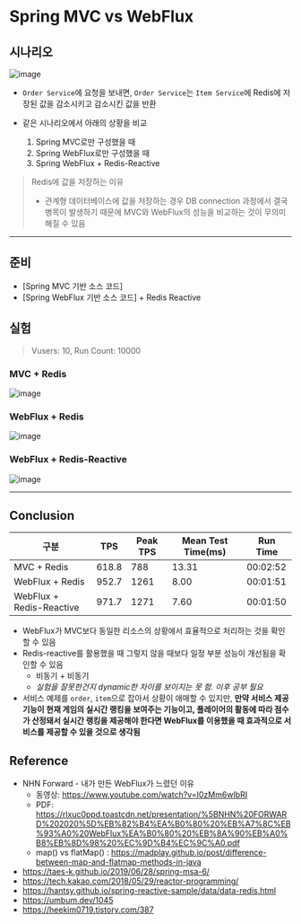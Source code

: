 # Spring MVC vs WebFlux

## 시나리오
![image](https://user-images.githubusercontent.com/59307414/156568821-e19254ce-a762-4338-b8e7-e8daf1dcc5f6.png)

- `Order Service`에 요청을 보내면, `Order Service`는 `Item Service`에 Redis에 저장된 값을 감소시키고 감소시킨 값을 반환

- 같은 시나리오에서 아래의 상황을 비교
    1) Spring MVC로만 구성했을 때
    2) Spring WebFlux로만 구성했을 때
    3) Spring WebFlux + Redis-Reactive

> Redis에 값을 저장하는 이유
> - 관계형 데이터베이스에 값을 저장하는 경우 DB connection 과정에서 결국 병목이 발생하기 때문에 MVC와 WebFlux의 성능을 비교하는 것이 무의미해질 수 있음

---

## 준비
- [Spring MVC 기반 소스 코드]
- [Spring WebFlux 기반 소스 코드] + Redis Reactive

## 실험
> Vusers: 10, Run Count: 10000

### MVC + Redis
![image](https://user-images.githubusercontent.com/59307414/156555317-d5b0b0a3-8339-4d77-a493-5795006e31c3.png)

### WebFlux + Redis
![image](https://user-images.githubusercontent.com/59307414/156555293-8f1194f2-560b-4287-a379-eb002b525e54.png)

### WebFlux + Redis-Reactive
![image](https://user-images.githubusercontent.com/59307414/156565946-ef055241-5351-41c5-8b97-800ea35b5077.png)

---

## Conclusion

|구분|TPS|Peak TPS|Mean Test Time(ms)|Run Time|
|---|---|---|---|---|
|MVC + Redis|618.8|788|13.31|00:02:52|
|WebFlux + Redis|952.7|1261|8.00|00:01:51|
|WebFlux + Redis-Reactive|971.7|1271|7.60|00:01:50|

- WebFlux가 MVC보다 동일한 리소스의 상황에서 효율적으로 처리하는 것을 확인할 수 있음
- Redis-reactive를 활용했을 때 그렇지 않을 때보다 일정 부분 성능이 개선됨을 확인할 수 있음
    - 비동기 + 비동기
    - <i>실험을 잘못한건지 dynamic한 차이를 보이지는 못 함. 이후 공부 필요</i>
- 서비스 예제를 `order`, `item`으로 잡아서 상황이 애매할 수 있지만, <b>만약 서비스 제공 기능이 현재 게임의 실시간 랭킹을 보여주는 기능이고, 플레이어의 활동에 따라 점수가 산정돼서 실시간 랭킹을 제공해야 한다면 WebFlux를 이용했을 때 효과적으로 서비스를 제공할 수 있을 것으로 생각됨</b>


## Reference
- NHN Forward - 내가 만든 WebFlux가 느렸던 이유
    - 동영상: https://www.youtube.com/watch?v=I0zMm6wIbRI
    - PDF: https://rlxuc0ppd.toastcdn.net/presentation/%5BNHN%20FORWARD%202020%5D%EB%82%B4%EA%B0%80%20%EB%A7%8C%EB%93%A0%20WebFlux%EA%B0%80%20%EB%8A%90%EB%A0%B8%EB%8D%98%20%EC%9D%B4%EC%9C%A0.pdf
    - map() vs flatMap() : https://madplay.github.io/post/difference-between-map-and-flatmap-methods-in-java
- https://taes-k.github.io/2019/06/28/spring-msa-6/
- https://tech.kakao.com/2018/05/29/reactor-programming/
- https://hantsy.github.io/spring-reactive-sample/data/data-redis.html
- https://umbum.dev/1045
- https://heekim0719.tistory.com/387